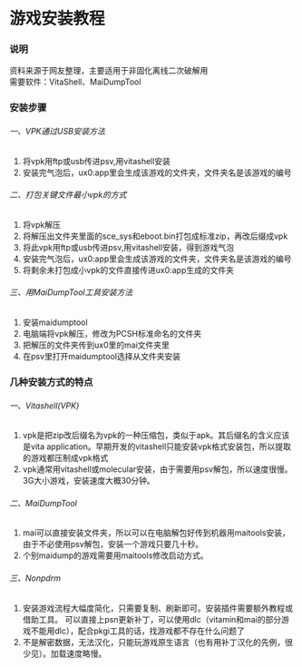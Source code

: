 # 游戏安装教程  

### 说明  
资料来源于网友整理，主要适用于非固化离线二次破解用  
需要软件：VitaShell、MaiDumpTool

### 安装步骤  
###### 一、VPK通过USB安装方法  
1. 将vpk用ftp或usb传进psv,用vitashell安装
2. 安装完气泡后，ux0:app里会生成该游戏的文件夹，文件夹名是该游戏的编号

###### 二、打包关键文件最小vpk的方式
1. 将vpk解压
2. 将解压出文件夹里面的sce_sys和eboot.bin打包成标准zip，再改后缀成vpk
3. 将此vpk用ftp或usb传进psv,用vitashell安装，得到游戏气泡
4. 安装完气泡后，ux0:app里会生成该游戏的文件夹，文件夹名是该游戏的编号
5. 将剩余未打包成小vpk的文件直接传进ux0:app生成的文件夹

###### 三、用MaiDumpTool工具安装方法
1. 安装maidumptool
2. 电脑端将vpk解压，修改为PCSH标准命名的文件夹
3. 把解压的文件夹传到ux0里的mai文件夹里
4. 在psv里打开maidumptool选择从文件夹安装

### 几种安装方式的特点
###### 一、Vitashell(VPK)  
1. vpk是把zip改后缀名为vpk的一种压缩包，类似于apk。其后缀名的含义应该是vita application。早期开发的vitashell只能安装vpk格式安装包，所以提取的游戏都压制成vpk格式
2. vpk通常用vitashell或molecular安装，由于需要用psv解包，所以速度很慢。3G大小游戏，安装速度大概30分钟。

###### 二、MaiDumpTool
1. mai可以直接安装文件夹，所以可以在电脑解包好传到机器用maitools安装，由于不必使用psv解包，安装一个游戏只要几十秒。
2. 个别maidump的游戏需要用maitools修改启动方式。

###### 三、Nonpdrm
1. 安装游戏流程大幅度简化，只需要复制、刷新即可。安装插件需要额外教程或借助工具。
可以直接上psn更新补丁，可以使用dlc（vitamin和mai的部分游戏不能用dlc），配合pkgi工具的话，找游戏都不存在什么问题了
2. 不是解密数据，无法汉化，只能玩游戏原生语言（也有用补丁汉化的先例，很少见）。加载速度略慢。
